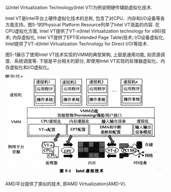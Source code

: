 以Intel Virtualization Technology(Intel VT)为例说明硬件辅助虚拟化技术.

Intel VT是Intel平台上硬件虚拟化技术的总称, 包含了对CPU、内存和I/O设备等各方面支持。图5\-1的Physical Platform Resource列举了Intel VT涵盖的内容. 在CPU虚拟化方面, Intel VT提供了VT\-x(Intel Virtualization technology for x86)技术; 内存虚拟化, Intel VT提供了EPT(Extended Page Table)技术; I/O设备虚拟化, Intel提供了VT\-d(Intel Virtualization Technology for Direct I/O)等技术.

图5\-1展示了使用Intel VT技术实现的VMM的典型架构, 上层是通用功能, 如资源调度、系统调度等. 下层是平台相关的部分, 即使用Intel VT实现的处理器虚拟化、内存虚拟化和I/O虚拟化。

![config](./images/1.png)

AMD平台提供了类似的技术, 即AMD Virtualization(AMD\-V).
